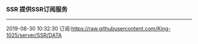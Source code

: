 ### SSR 提供SSR订阅服务
---
2019-08-30 10:32:30 订阅:https://raw.githubusercontent.com/King-1025/server/SSR/DATA
